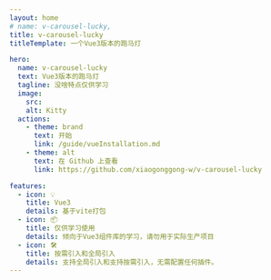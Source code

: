 ```yaml
---
layout: home
# name: v-carousel-lucky,
title: v-carousel-lucky
titleTemplate: 一个Vue3版本的跑马灯

hero:
  name: v-carousel-lucky
  text: Vue3版本的跑马灯
  tagline: 没啥特点仅供学习
  image:
    src: 
    alt: Kitty
  actions:
    - theme: brand
      text: 开始
      link: /guide/vueInstallation.md
    - theme: alt
      text: 在 Github 上查看
      link: https://github.com/xiaogonggong-w/v-carousel-lucky

features:
  - icon: 💡
    title: Vue3
    details: 基于vite打包
  - icon: 📦
    title: 仅供学习使用
    details: 倾向于Vue3组件库的学习，请勿用于实际生产项目
  - icon: 🛠️
    title: 按需引入和全局引入
    details: 支持全局引入和支持按需引入，无需配置任何插件。
---
```


